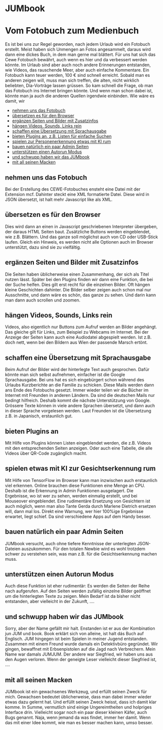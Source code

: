 # JUMbook
# Vom Fotobuch zum Medienbuch
Es ist bei uns zur Regel geworden, nach jedem Urlaub wird ein Fotobuch erstellt. Meist haben sich Unmengen an Fotos angesammelt, daraus wird dann eine dickes Buch, in dem man gerne mal blättert. Für uns hat sich das Cewe Fotobuch bewährt, auch wenn es hier und da verbessert werden könnte.
Im Urlaub sind aber auch noch andere Erinnerungen entstanden, wie Videos, das rauschende Meer, aber auch einfache Kommentare.
Ein Fotobuch kann teuer werden, 100 € sind schnell erreicht. Sobald man es anderen zeigen will, muss man sich treffen, die alten, nicht wirklich beliebten, Dia-Vorträge lassen grüssen.
So kam schnell die Frage, ob man das Fotobuch ins Internet bringen könnte. Und wenn man schon dabei ist, könnte man ja auch die anderen Quellen irgendwie einbinden. Wie wäre es damit, wir
- [nehmen uns das Fotobuch](#nehmen-uns-das-fotobuch)
- [übersetzen es für den Browser](#übersetzen-es-für-den-browser)
- [ergänzen Seiten und Bilder mit Zusatzinfos](#ergänzen-seiten-und-bilder-mit-zusatzinfos)
- [hängen Videos, Sounds, Links rein](#hängen-videos,-sounds,-links-rein)
- [schaffen eine Übersetzung mit Sprachausgabe](#schaffen-eine-übersetzung-mit-sprachausgabe)
- [bieten Plugins an, z.B. Listen für einfache Suchen](#bieten-plugins-an)
- [spielen zur Personenerkennung etwas mit KI rum](#spielen-etwas-mit-ki-zur-gesichtserkennung-rum)
- [bauen natürlich ein paar Admin Seiten](#bauen-natürlich-ein-paar-admin-seiten)
- [unterstützen einen Autorun Modus](#unterstützen-einen-autorun-modus)
- [und schwupp haben wir das JUMbook](#und-schwupp-haben-wir-das-jumbook)
- [mit all seinen Macken](#mit-all-seinen-macken)

## nehmen uns das Fotobuch
Bei der Erstellung des CEWE-Fotobuches ensteht eine Datei mit der Extension mcf. Dahinter steckt eine XML formatierte Datei. Diese wird in JSON übersetzt, ist halt mehr Javascript like als XML.

## übersetzen es für den Browser
Dies wird dann an einen in Javascript geschriebenen Interpreter übergeben, der daraus HTML Seiten baut. Zusätzliche Buttons werden eingeblendet, wie z.B. Blättern.
Und das ganze soll möglichst auch von CD oder USB-Stick laufen.
Gleich ein Hinweis, es werden nicht alle Optionen auch im Browser unterstützt, dazu sind sie zu vielfältig.

## ergänzen Seiten und Bilder mit Zusatzinfos
Die Seiten haben üblicherweise einen Zusammenhang, der sich als Titel nutzen lässt. Später bei den Plugins finden wir dann eine Funktion, die bei der Suche helfen.
Dies gilt erst recht für die einzelnen Bilder. Oft hängen kleine Geschichten dahinter. Die Bilder selber zeigen auch schon mal nur Ausschnitte, und dann wäre es schön, das ganze zu sehen. Und darin kann man dann auch scrollen und zoomen.
## hängen Videos, Sounds, Links rein
Videos, also eigentlich nur Buttons zum Aufruf werden an Bilder angehängt. Das gleiche gilt für Links, zum Beispiel zu Webcams im Internet.
Bei der Anzeige der Seiten kann auch eine Audiodatei abgespielt werden. Ist z.B. doch nett, wenn bei den Bildern aus Wien der passende Marsch ertönt.
## schaffen eine Übersetzung mit Sprachausgabe
Beim Aufruf der Bilder wird der hinterlegte Text auch gesprochen. Dafür könnte man sich selbst aufnehmen, einfacher ist die Google Sprachausgabe.
Bei uns hat es sich eingebürgert schon während des Urlaubs Kurzberichte an die Familie zu schicken. Diese Mails werden dann ans Ende des Fotobuchs gesetzt.
Immer wieder teilen wir die Bücher im Internet mit Freunden in anderen Ländern. Da sind die deutschen Mails nur bedingt hilfreich. Deshalb kommt die nächste Unterstützung von Google. Grössere Texte können in viele andere Sprachen übersetzt, und dann auch in dieser Sprache vorgelesen werden. Laut Freunden ist die Übersetzung z.B. in Japanisch, erstaunlich gut.
## bieten Plugins an
Mit Hilfe von Plugins können Listen eingeblendet werden, die z.B. Videos mit den entsprechenden Seiten anzeigen.
Oder auch eine Tabelle, die alle Videos über QR-Code zugänglich macht.
## spielen etwas mit KI zur Gesichtserkennung rum
Mit Hilfe von TensorFlow im Browser kann man inzwischen auch erstaunlich viel erkennen. Online brauchen diese Funktionen eine Menge an CPU. Deshalb ist die Erkennung in Admin Funktionen ausgelagert. Die Ergebnisse, wo ist wer zu sehen, werden einmalig erstellt, und bei Mouseover eingeblendet.
Eine rudimentäre Ersetzung von Gesichtern ist auch möglich, wenn man also Tante Gerda durch Marlene Dietrich ersetzen will, dann mal los.
Direkt eine Warnung, wer hier 100%ige Ergebnisse erwartet, liegt schief. Da sind verschiedene Apps auf dem Handy besser.
## bauen natürlich ein paar Admin Seiten
JUMbook versucht, auch ohne tiefere Kenntnisse der unterlegten JSON-Dateien auszukommen. Für den totalen Newbie wird es wohl trotzdem schwer zu verstehen sein, was man z.B. für die Gesichtserkennung machen muss.
## unterstützen einen Autorun Modus
Auch diese Funktion ist eher rudimentär: Es werden die Seiten der Reihe nach aufgerufen. Auf den Seiten werden zufällig einzelne Bilder geöffnet um die hinterlegten Texte zu zeigen. Mein Bedarf ist da bisher nicht entstanden, aber vielleicht in der Zukunft, ....
## und schwupp haben wir das JUMbook
Sorry, aber der Name gefällt mir halt. Enstanden ist er aus der Kombination jun JUM und book. Book erklärt sich von alleine, ist halt dás Buch auf Englisch.
JUM hingegen ist beim Spielen in meiner Jugend entstanden. Zusammen mit einem Freund wurde damals ein Detektivbüro gegründet. Wir gingen, bewaffnet mit Erbsenpistolen auf die Jagd nach Verbrechern. Mein Name war damals JUMJUM. Der andere war Siegfried, wir haben uns aus den Augen verloren. Wenn der geneigte Leser vielleicht dieser Siegfried ist, ....
## mit all seinen Macken
JUMbook ist ein gewachsenes Werkzeug, und erfüllt seinen Zweck für mich. Gewachsen bedeutet üblicherweise, dass man dabei immer wieder etwas dazu gelernt hat. Und erfüllt seinen Zweck heisst, dass ich damit klar komme.
In Summe, vermutlich sind einige Ungereimtheiten und holpriges Interface drin. Vielleicht sogar noch ein paar dieser kleinen Käfer, auch Bugs genannt. Naja, wenn jemand da was findet, immer her damit. Wenn das mit einer Idee kommt, wie man es besser machen kann, umso besser.